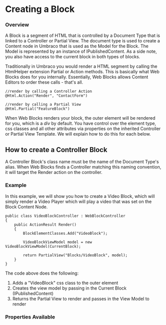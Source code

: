 Creating a Block
==========================

### Overview
A Block is a segment of HTML that is controlled by a Document Type that is linked to a Controller or Partial View. The document type is used to create a Content node in Umbraco that is used as the Model for the Block.  The Model is represented by an instance of IPublishedContent.  As a side note, you also have access to the current block in both types of blocks.

Traditionally in Umbraco you would render a HTML segment by calling the HtmlHelper extension Partial or Action methods.  This is basically what Web Blocks does for you internally.  Essentially, Web Blocks allows Content Editors to order these calls - that's all.

    //render by calling a Controller Action
	@Html.Action("Render", "ContactForm")
	
	//render by calling a Partial View
	@Html.Partial("FeatureBlock")

When Web Blocks renders your block, the outer element will be rendered for you, which is a *div* by default.  You have control over the element type, css classes and all other attributes via properties on the inherited Controller or Partial View Template.  We will explain how to do this for each below.

## How to create a Controller Block
A Controller Block's class name must be the name of the Document Type's alias.  When Web Blocks finds a Controller matching this naming convention, it will target the Render action on the controller.

### Example
In this example, we will show you how to create a Video Block, which will simply render a Video Player which will play a video that was set on the Block Content Node.

	public class VideoBlockController : WebBlockController
    {
        public ActionResult Render()
        {
            BlockElementClasses.Add("VideoBlock");

            VideoBlockViewModel model = new VideoBlockViewModel(CurrentBlock);            

            return PartialView("Blocks/VideoBlock", model);
        }
    }
The code above does the following:

1. Adds a "VideoBlock" css class to the outer element
2. Creates the view model by passing in the Current Block (IPublishedContent)
3. Returns the Partial View to render and passes in the View Model to render

### Properties Available
